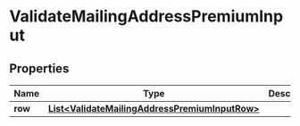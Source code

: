 
# ValidateMailingAddressPremiumInput

## Properties
Name | Type | Description | Notes
------------ | ------------- | ------------- | -------------
**row** | [**List&lt;ValidateMailingAddressPremiumInputRow&gt;**](ValidateMailingAddressPremiumInputRow.md) |  |  [optional]



